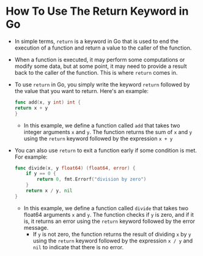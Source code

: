 # How To Use The Return Keyword in Go

- In simple terms, `return` is a keyword in Go that is used to end the execution of a function and return a value to the caller of the function.
- When a function is executed, it may perform some computations or modify some data, but at some point, it may need to provide a result back to the caller of the function. This is where `return` comes in.
- To use `return` in Go, you simply write the keyword `return` followed by the value that you want to return. Here's an example:
	```Go
	func add(x, y int) int {
    return x + y
	}
	```
	- In this example, we define a function called `add` that takes two integer arguments `x` and `y`. The function returns the sum of `x` and `y` using the `return` keyword followed by the expression `x + y`

- You can also use `return` to exit a function early if some condition is met. For example:
	```Go
	func divide(x, y float64) (float64, error) {
	    if y == 0 {
	        return 0, fmt.Errorf("division by zero")
	    }
	    return x / y, nil
	}
	```
  - In this example, we define a function called `divide` that takes two float64 arguments `x` and `y`. The function checks if `y` is zero, and if it is, it returns an error using the `return` keyword followed by the error message.
	- If `y` is not zero, the function returns the result of dividing `x` by `y` using the `return` keyword followed by the expression `x / y` and `nil` to indicate that there is no error.
